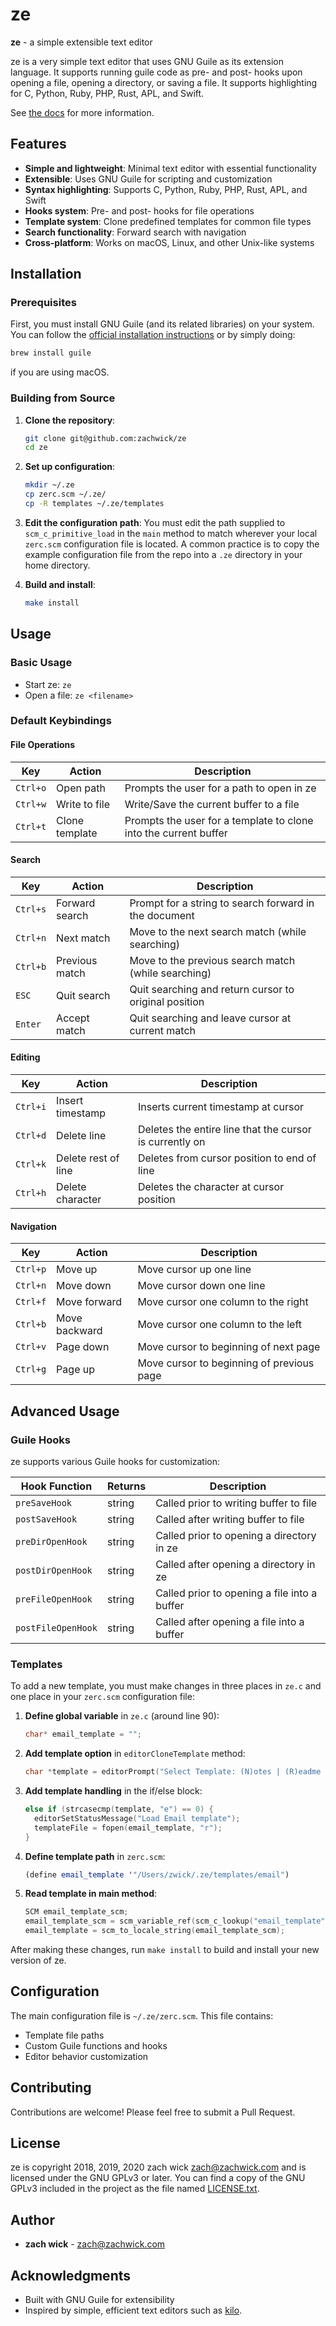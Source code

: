 # ze

**ze** - a simple extensible text editor

ze is a very simple text editor that uses GNU Guile as its extension language. It supports running guile code as pre- and post- hooks upon opening a file, opening a directory, or saving a file. It supports highlighting for C, Python, Ruby, PHP, Rust, APL, and Swift.

See [the docs](https://zachwick.github.io/ze/) for more information.

## Features

- **Simple and lightweight**: Minimal text editor with essential functionality
- **Extensible**: Uses GNU Guile for scripting and customization
- **Syntax highlighting**: Supports C, Python, Ruby, PHP, Rust, APL, and Swift
- **Hooks system**: Pre- and post- hooks for file operations
- **Template system**: Clone predefined templates for common file types
- **Search functionality**: Forward search with navigation
- **Cross-platform**: Works on macOS, Linux, and other Unix-like systems

## Installation

### Prerequisites

First, you must install GNU Guile (and its related libraries) on your system. You can follow the [official installation instructions](https://www.gnu.org/software/guile/download/) or by simply doing:

```bash
brew install guile
```

if you are using macOS.

### Building from Source

1. **Clone the repository**:
   ```bash
   git clone git@github.com:zachwick/ze
   cd ze
   ```

2. **Set up configuration**:
   ```bash
   mkdir ~/.ze
   cp zerc.scm ~/.ze/
   cp -R templates ~/.ze/templates
   ```

3. **Edit the configuration path**:
   You must edit the path supplied to `scm_c_primitive_load` in the `main` method to match wherever your local `zerc.scm` configuration file is located. A common practice is to copy the example configuration file from the repo into a `.ze` directory in your home directory.

4. **Build and install**:
   ```bash
   make install
   ```

## Usage

### Basic Usage

- Start ze: `ze`
- Open a file: `ze <filename>`

### Default Keybindings

#### File Operations
| Key | Action | Description |
|-----|--------|-------------|
| `Ctrl+o` | Open path | Prompts the user for a path to open in ze |
| `Ctrl+w` | Write to file | Write/Save the current buffer to a file |
| `Ctrl+t` | Clone template | Prompts the user for a template to clone into the current buffer |

#### Search
| Key | Action | Description |
|-----|--------|-------------|
| `Ctrl+s` | Forward search | Prompt for a string to search forward in the document |
| `Ctrl+n` | Next match | Move to the next search match (while searching) |
| `Ctrl+b` | Previous match | Move to the previous search match (while searching) |
| `ESC` | Quit search | Quit searching and return cursor to original position |
| `Enter` | Accept match | Quit searching and leave cursor at current match |

#### Editing
| Key | Action | Description |
|-----|--------|-------------|
| `Ctrl+i` | Insert timestamp | Inserts current timestamp at cursor |
| `Ctrl+d` | Delete line | Deletes the entire line that the cursor is currently on |
| `Ctrl+k` | Delete rest of line | Deletes from cursor position to end of line |
| `Ctrl+h` | Delete character | Deletes the character at cursor position |

#### Navigation
| Key | Action | Description |
|-----|--------|-------------|
| `Ctrl+p` | Move up | Move cursor up one line |
| `Ctrl+n` | Move down | Move cursor down one line |
| `Ctrl+f` | Move forward | Move cursor one column to the right |
| `Ctrl+b` | Move backward | Move cursor one column to the left |
| `Ctrl+v` | Page down | Move cursor to beginning of next page |
| `Ctrl+g` | Page up | Move cursor to beginning of previous page |

## Advanced Usage

### Guile Hooks

ze supports various Guile hooks for customization:

| Hook Function | Returns | Description |
|---------------|---------|-------------|
| `preSaveHook` | string | Called prior to writing buffer to file |
| `postSaveHook` | string | Called after writing buffer to file |
| `preDirOpenHook` | string | Called prior to opening a directory in ze |
| `postDirOpenHook` | string | Called after opening a directory in ze |
| `preFileOpenHook` | string | Called prior to opening a file into a buffer |
| `postFileOpenHook` | string | Called after opening a file into a buffer |

### Templates

To add a new template, you must make changes in three places in `ze.c` and one place in your `zerc.scm` configuration file:

1. **Define global variable** in `ze.c` (around line 90):
   ```c
   char* email_template = "";
   ```

2. **Add template option** in `editorCloneTemplate` method:
   ```c
   char *template = editorPrompt("Select Template: (N)otes | (R)eadme | (E)mail", NULL);
   ```

3. **Add template handling** in the if/else block:
   ```c
   else if (strcasecmp(template, "e") == 0) {
     editorSetStatusMessage("Load Email template");
     templateFile = fopen(email_template, "r");
   }
   ```

4. **Define template path** in `zerc.scm`:
   ```scheme
   (define email_template '"/Users/zwick/.ze/templates/email")
   ```

5. **Read template in main method**:
   ```c
   SCM email_template_scm;
   email_template_scm = scm_variable_ref(scm_c_lookup("email_template"));
   email_template = scm_to_locale_string(email_template_scm);
   ```

After making these changes, run `make install` to build and install your new version of ze.

## Configuration

The main configuration file is `~/.ze/zerc.scm`. This file contains:
- Template file paths
- Custom Guile functions and hooks
- Editor behavior customization

## Contributing

Contributions are welcome! Please feel free to submit a Pull Request.

## License

ze is copyright 2018, 2019, 2020 zach wick <zach@zachwick.com> and is licensed under the GNU GPLv3 or later. You can find a copy of the GNU GPLv3 included in the project as the file named [LICENSE.txt](LICENSE.txt).

## Author

- **zach wick** - <zach@zachwick.com>

## Acknowledgments

- Built with GNU Guile for extensibility
- Inspired by simple, efficient text editors such as [kilo](https://github.com/antirez/kilo).